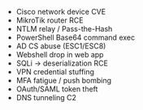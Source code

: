 * Cisco network device CVE
* MikroTik router RCE
* NTLM relay / Pass-the-Hash
* PowerShell Base64 command exec
* AD CS abuse (ESC1/ESC8)
* Webshell drop in web app
* SQLi → deserialization RCE
* VPN credential stuffing
* MFA fatigue / push bombing
* OAuth/SAML token theft
* DNS tunneling C2
